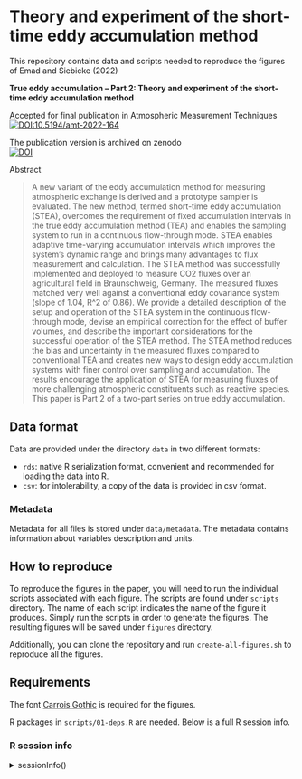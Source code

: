 # Theory and experiment of the short-time eddy accumulation method

This repository contains data and scripts needed to reproduce the figures of
Emad and Siebicke (2022)

**True eddy accumulation – Part 2: Theory and experiment of the short-time eddy accumulation method**

Accepted for final publication in Atmospheric Measurement Techniques  
[![DOI:10.5194/amt-2022-164](https://img.shields.io/badge/doi-10.5194%2Famt--2022--164-blue)](https://doi.org/10.5194/amt-2022-164)

The publication version is archived on zenodo  
[![DOI](https://zenodo.org/badge/578288089.svg)](https://zenodo.org/badge/latestdoi/578288089)


Abstract

> A new variant of the eddy accumulation method for measuring atmospheric
> exchange is derived and a prototype sampler is evaluated. The new method, termed
> short-time eddy accumulation (STEA), overcomes the requirement of fixed
> accumulation intervals in the true eddy accumulation method (TEA) and enables
> the sampling system to run in a continuous flow-through mode. STEA enables
> adaptive time-varying accumulation intervals which improves the system’s dynamic
> range and brings many advantages to flux measurement and calculation. The STEA
> method was successfully implemented and deployed to measure CO2 fluxes over an
> agricultural field in Braunschweig, Germany. The measured fluxes matched very
> well against a conventional eddy covariance system (slope of 1.04, R^2 of 0.86).
> We provide a detailed description of the setup and operation of the STEA system
> in the continuous flow-through mode, devise an empirical correction for the
> effect of buffer volumes, and describe the important considerations for the
> successful operation of the STEA method. The STEA method reduces the bias and
> uncertainty in the measured fluxes compared to conventional TEA and creates new
> ways to design eddy accumulation systems with finer control over sampling and
> accumulation. The results encourage the application of STEA for measuring fluxes
> of more challenging atmospheric constituents such as reactive species. This
> paper is Part 2 of a two-part series on true eddy accumulation.
 
 
## Data format
Data are provided under the directory `data` in two different formats:
- `rds`: native R serialization format, convenient and recommended for loading the data
  into R.
- `csv`: for intolerability, a copy of the data is provided in csv format.
 
### Metadata
Metadata for all files is stored under `data/metadata`.
The metadata contains information about variables description and units.

## How to reproduce
To reproduce the figures in the paper, you will need to run the individual
scripts associated with each figure. 
The scripts are  found under `scripts` directory.
The name of each script indicates the name of the figure it produces. 
Simply run the scripts in order to generate the figures.
The resulting figures will be saved under `figures` directory.

Additionally, you can clone the repository and run `create-all-figures.sh` to
reproduce all the figures.
 

## Requirements

The font [Carrois Gothic](https://fonts.google.com/specimen/Carrois+Gothic) is
required for the figures.

R packages in `scripts/01-deps.R` are needed.
Below is a full R session info.

### R session info
<details>
   <summary>sessionInfo()</summary>
 
   ```R
   > sessionInfo()
     R version 4.2.2 (2022-10-31)
     Platform: x86_64-pc-linux-gnu (64-bit)
     Running under: Manjaro Linux

     Matrix products: default
     BLAS/LAPACK: /opt/intel/oneapi/mkl/2022.1.0/lib/intel64/libmkl_gf_lp64.so.2

     locale:
      [1] LC_CTYPE=en_US.UTF-8       LC_NUMERIC=C              
      [3] LC_TIME=de_DE.UTF-8        LC_COLLATE=en_US.UTF-8    
      [5] LC_MONETARY=de_DE.UTF-8    LC_MESSAGES=en_US.UTF-8   
      [7] LC_PAPER=de_DE.UTF-8       LC_NAME=C                 
      [9] LC_ADDRESS=C               LC_TELEPHONE=C            
     [11] LC_MEASUREMENT=de_DE.UTF-8 LC_IDENTIFICATION=C       

     attached base packages:
     [1] stats     graphics  grDevices utils     datasets  methods   base     

     other attached packages:
     [1] lubridate_1.9.0   timechange_0.1.1  data.table_1.14.6 patchwork_1.1.2  
     [5] latex2exp_0.9.6   lmodel2_1.7-3     ggplot2_3.3.6     colorout_1.2-2   

     loaded via a namespace (and not attached):
      [1] pillar_1.8.0      compiler_4.2.2    R.methodsS3_1.8.2 R.utils_2.12.2   
      [5] tools_4.2.2       lifecycle_1.0.1   tibble_3.1.8      gtable_0.3.0     
      [9] pkgconfig_2.0.3   rlang_1.0.4       DBI_1.1.3         cli_3.3.0        
     [13] withr_2.5.0       dplyr_1.0.10      stringr_1.4.0     generics_0.1.3   
     [17] vctrs_0.4.1       grid_4.2.2        tidyselect_1.1.2  glue_1.6.2       
     [21] R6_2.5.1          fansi_1.0.3       purrr_0.3.5       farver_2.1.1     
     [25] magrittr_2.0.3    scales_1.2.0      assertthat_0.2.1  colorspace_2.0-3 
     [29] utf8_1.2.2        stringi_1.7.8     munsell_0.5.0     R.oo_1.25.0     
 ```
 
 
</details>



